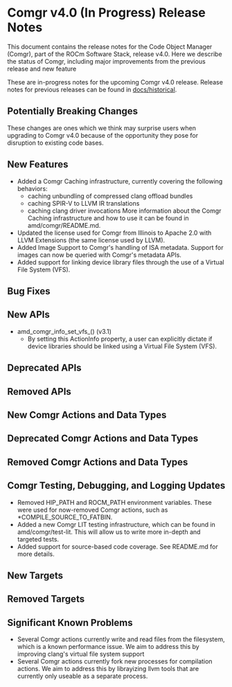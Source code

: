 Comgr v4.0 (In Progress) Release Notes
========================

This document contains the release notes for the Code Object Manager (Comgr),
part of the ROCm Software Stack, release v4.0. Here we describe the status of
Comgr, including major improvements from the previous release and new feature

These are in-progress notes for the upcoming Comgr v4.0 release.
Release notes for previous releases can be found in
[docs/historical](docs/historical).

Potentially Breaking Changes
----------------------------
These changes are ones which we think may surprise users when upgrading to
Comgr v4.0 because of the opportunity they pose for disruption to existing
code bases.


New Features
------------
- Added a Comgr Caching infrastructure, currently covering the following
behaviors:
  - caching unbundling of compressed clang offload bundles
  - caching SPIR-V to LLVM IR translations
  - caching clang driver invocations
  More information about the Comgr Caching infrastructure and how to use it can
  be found in amd/comgr/README.md.
- Updated the license used for Comgr from Illinois to Apache 2.0 with LLVM
Extensions (the same license used by LLVM).
- Added Image Support to Comgr's handling of ISA metadata. Support for images
can now be queried with Comgr's metadata APIs.
- Added support for linking device library files through the use of a Virtual 
File System (VFS).

Bug Fixes
---------

New APIs
--------
- amd\_comgr\_info\_set\_vfs\_() (v3.1)
    - By setting this ActionInfo property, a user can explicitly dictate if
    device libraries should be linked using a Virtual File System (VFS).

Deprecated APIs
---------------

Removed APIs
------------

New Comgr Actions and Data Types
--------------------------------

Deprecated Comgr Actions and Data Types
---------------------------------------

Removed Comgr Actions and Data Types
------------------------------------

Comgr Testing, Debugging, and Logging Updates
---------------------------------------------
- Removed HIP\_PATH and ROCM\_PATH environment variables. These were used for
now-removed Comgr actions, such as \*COMPILE\_SOURCE\_TO\_FATBIN.
- Added a new Comgr LIT testing infrastructure, which can be found in
amd/comgr/test-lit. This will allow us to write more in-depth and targeted
tests.
- Added support for source-based code coverage. See README.md for more details.

New Targets
-----------

Removed Targets
---------------

Significant Known Problems
--------------------------
- Several Comgr actions currently write and read files from the filesystem,
which is a known performance issue. We aim to address this by improving
clang's virtual file system support
- Several Comgr actions currently fork new processes for compilation actions. We
aim to address this by librayizing llvm tools that are currently only useable as
a separate process.
